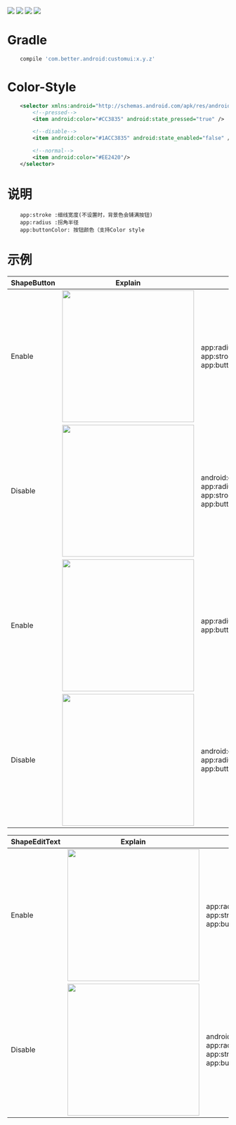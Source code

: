[![](https://img.shields.io/badge/moven%20center-1.2.6-brightgreen.svg?style=flat)](https://bintray.com/betterliang/Android/customui)
![](https://img.shields.io/badge/minSdk-15-blue.svg)
[![](https://img.shields.io/github/stars/lianghuiyong/CustomUI.svg)](https://github.com/lianghuiyong/CustomUI/stargazers)
[![](https://img.shields.io/github/forks/lianghuiyong/CustomUI.svg)](https://github.com/lianghuiyong/CustomUI/network)

# Gradle
```gradle
    compile 'com.better.android:customui:x.y.z'
```

# Color-Style
```xml
    <selector xmlns:android="http://schemas.android.com/apk/res/android">
        <!--pressed-->
        <item android:color="#CC3835" android:state_pressed="true" />

        <!--disable-->
        <item android:color="#1ACC3835" android:state_enabled="false" />

        <!--normal-->
        <item android:color="#EE2420"/>
    </selector>
```

# 说明
```
    app:stroke :细线宽度(不设置时，背景色会铺满按钮)
    app:radius :拐角半径
    app:buttonColor: 按钮颜色（支持Color style
```

# 示例
ShapeButton | Explain | Sample
--- | --- | ---
Enable   | <div><img src="http://oeqej1j2m.bkt.clouddn.com/ShapeButton_2_05.gif" width="300"></div>| app:radius="1.5dp" <br>  app:stroke="0.2dp"  <br>  app:buttonColor="@color/green"
Disable  | <div><img src="http://oeqej1j2m.bkt.clouddn.com/ShapeButton_2_06.gif" width="300"></div>| android:enabled="false"  <br>  app:radius="1.5dp" <br>  app:stroke="0.2dp"  <br>  app:buttonColor="@color/green"
Enable   | <div><img src="http://oeqej1j2m.bkt.clouddn.com/ShapeButton_2_07.gif" width="300"></div>| app:radius="1.5dp"  <br>  app:buttonColor="@color/green"
Disable  | <div><img src="http://oeqej1j2m.bkt.clouddn.com/ShapeButton_2_08.gif" width="300"></div>| android:enabled="false"  <br>  app:radius="1.5dp" <br>  app:buttonColor="@color/green"

ShapeEditText | Explain | Sample
--- | --- | ---
Enable   | <div><img src="http://oeqej1j2m.bkt.clouddn.com/ShapeEditText_2_13.gif" width="300"></div>| app:radius="1.5dp" <br>  app:stroke="0.2dp"  <br>  app:buttonColor="@color/green"
Disable  | <div><img src="http://oeqej1j2m.bkt.clouddn.com/ShapeEditText_2_14.gif" width="300"></div>| android:enabled="false"  <br> app:radius="1.5dp" <br>  app:stroke="0.2dp"  <br> app:buttonColor="@color/green"